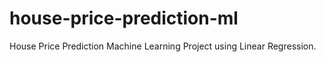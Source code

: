 # house-price-prediction-ml
House Price Prediction Machine Learning Project using Linear Regression. 
